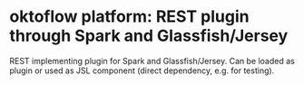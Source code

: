 # oktoflow platform: REST plugin through Spark and Glassfish/Jersey

REST implementing plugin for Spark and Glassfish/Jersey. Can be loaded as plugin or used as JSL component (direct dependency, e.g. for testing).

